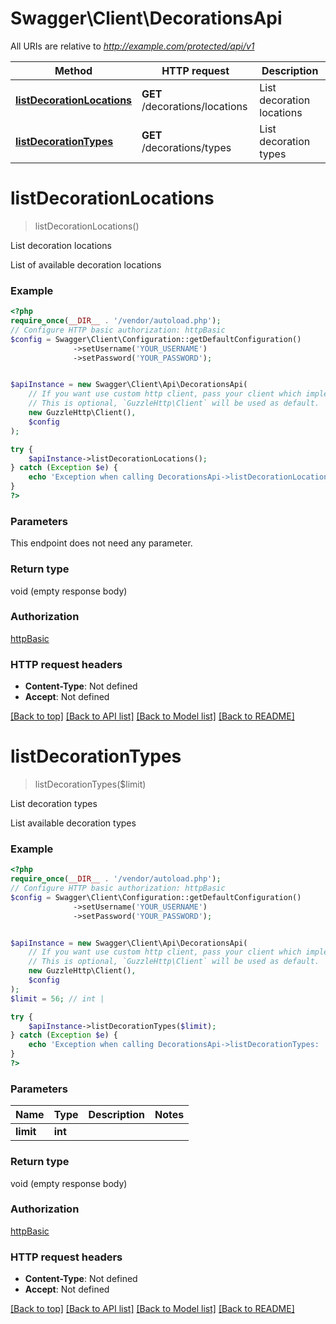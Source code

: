 # Swagger\Client\DecorationsApi

All URIs are relative to *http://example.com/protected/api/v1*

Method | HTTP request | Description
------------- | ------------- | -------------
[**listDecorationLocations**](DecorationsApi.md#listdecorationlocations) | **GET** /decorations/locations | List decoration locations
[**listDecorationTypes**](DecorationsApi.md#listdecorationtypes) | **GET** /decorations/types | List decoration types

# **listDecorationLocations**
> listDecorationLocations()

List decoration locations

List of available decoration locations

### Example
```php
<?php
require_once(__DIR__ . '/vendor/autoload.php');
// Configure HTTP basic authorization: httpBasic
$config = Swagger\Client\Configuration::getDefaultConfiguration()
              ->setUsername('YOUR_USERNAME')
              ->setPassword('YOUR_PASSWORD');


$apiInstance = new Swagger\Client\Api\DecorationsApi(
    // If you want use custom http client, pass your client which implements `GuzzleHttp\ClientInterface`.
    // This is optional, `GuzzleHttp\Client` will be used as default.
    new GuzzleHttp\Client(),
    $config
);

try {
    $apiInstance->listDecorationLocations();
} catch (Exception $e) {
    echo 'Exception when calling DecorationsApi->listDecorationLocations: ', $e->getMessage(), PHP_EOL;
}
?>
```

### Parameters
This endpoint does not need any parameter.

### Return type

void (empty response body)

### Authorization

[httpBasic](../../README.md#httpBasic)

### HTTP request headers

 - **Content-Type**: Not defined
 - **Accept**: Not defined

[[Back to top]](#) [[Back to API list]](../../README.md#documentation-for-api-endpoints) [[Back to Model list]](../../README.md#documentation-for-models) [[Back to README]](../../README.md)

# **listDecorationTypes**
> listDecorationTypes($limit)

List decoration types

List available decoration types

### Example
```php
<?php
require_once(__DIR__ . '/vendor/autoload.php');
// Configure HTTP basic authorization: httpBasic
$config = Swagger\Client\Configuration::getDefaultConfiguration()
              ->setUsername('YOUR_USERNAME')
              ->setPassword('YOUR_PASSWORD');


$apiInstance = new Swagger\Client\Api\DecorationsApi(
    // If you want use custom http client, pass your client which implements `GuzzleHttp\ClientInterface`.
    // This is optional, `GuzzleHttp\Client` will be used as default.
    new GuzzleHttp\Client(),
    $config
);
$limit = 56; // int | 

try {
    $apiInstance->listDecorationTypes($limit);
} catch (Exception $e) {
    echo 'Exception when calling DecorationsApi->listDecorationTypes: ', $e->getMessage(), PHP_EOL;
}
?>
```

### Parameters

Name | Type | Description  | Notes
------------- | ------------- | ------------- | -------------
 **limit** | **int**|  |

### Return type

void (empty response body)

### Authorization

[httpBasic](../../README.md#httpBasic)

### HTTP request headers

 - **Content-Type**: Not defined
 - **Accept**: Not defined

[[Back to top]](#) [[Back to API list]](../../README.md#documentation-for-api-endpoints) [[Back to Model list]](../../README.md#documentation-for-models) [[Back to README]](../../README.md)


